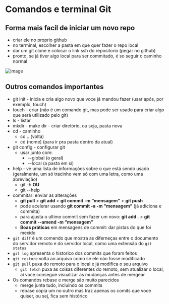 # Comandos e terminal Git

## Forma mais facil de iniciar um novo repo

- criar ele no proprio github
- no terminal, escolher a pasta em que quer fazer o repo local
- dar um git clone e colocar o link ssh do repositorio (pegar no github)
- pronto, se já tiver algo local para ser commitado, é so seguir o caminho normal

![image](https://github.com/user-attachments/assets/18ec0c1b-d95c-41ce-8d5c-dccceb8ffb69)

## Outros comandos importantes

- git init - inicia e cria algo novo que voce já mandou fazer (usar após, por exemplo, touch)
- touch - criar (não é um comando git, mas pode ser usado para criar algo que será utilizado pelo git)
- ls - listar
- mkdir - make dir - criar diretório, ou seja, pasta nova
- cd - caminho
  - cd .. (volta)
  - cd (nome) (para ir pra pasta dentro da atual)
- git config - configurar git
  - usar junto com:
    - --global (o geral)
    - --local (a pasta em si)
- help - ve uma lista de informações sobre o que está sendo usado (geralmente, um só tracinho vem só com uma letra, como uma abreviação)
  - git -h **OU**
  - git --help
- commitar: enviar as alterações
  - **git pull** > **git add** > **git commit -m “mensagem”** > **git push**
  - pode acelerar usando **git commit -a -m “mensagem”** (já adiciona e commita)
  - para ajusta o ultimo commit sem fazer um novo: **git add .** > **git commit --amend -m “mensagem”**
  - **Boas práticas** em mensagens de commit: dar pistas do que foi mexido
- `git diff` é um comendo que mostra as diferneças entre o documento do servidor remoto e do servidor local, como uma extensão do `git status`
- `git log` apresenta o historico dos commits que foram feitos
- `git restore` volta ao arquivo como se ele não fosse modificado
- `git pull` puxa do remoto para o local e já modifica o seu arquivo
  - `git fetch` puxa as coisas diferentes do remoto, sem atualizar o local, aí voce consegue visualizar as mudanças antes de mergear
- Os comandos rebase e merge são muito parecidos
  - merge junta tudo, incluindo os commits
  - rebase copia um no outro mas traz apenas os comits que voce quiser, ou sej, fica sem histórico

